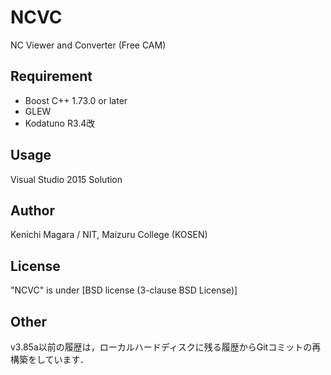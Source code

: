 # NCVC
NC Viewer and Converter (Free CAM)

## Requirement
* Boost C++ 1.73.0 or later
* GLEW
* Kodatuno R3.4改

## Usage
Visual Studio 2015 Solution

## Author
Kenichi Magara / NIT, Maizuru College (KOSEN)

## License
"NCVC" is under [BSD license (3-clause BSD License)]

## Other
v3.85a以前の履歴は，ローカルハードディスクに残る履歴からGitコミットの再構築をしています．
